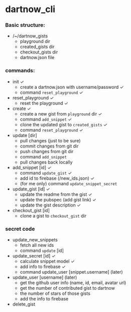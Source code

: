 # dartnow_cli

### Basic structure:

* /~/dartnow_gists
  * playground dir
  * created_gists dir
  * checkout_gists dir
  * dartnow.json file
  
### commands:

* init ✓
  * create a dartnow.json with username/password ✓
  * command `reset_playground` ✓
* reset_playground ✓
  * reset the playground ✓
* create ✓
  * create a new gist from `playground` dir ✓
  * command `add_snippet` ✓
  * clone the updated gist to `created_gists` ✓
  * command `reset_playground` ✓
* update [dir]
  * pull changes (just to be sure) 
  * commit changes from git dir
  * push changes from git dir
  * command `add_snippet`
  * pull changes back locally
* add_snippet [id] ✓
  * command `update_gist` ✓
  * add id to firebase (/new_ids.json) ✓
  * (for me only) command `update_snippet_secret`
* update_gist [id] ✓
  * update the readme from the gist ✓
  * update the pubspec (add gist link) ✓
  * update the gist description ✓
* checkout_gist [id]
  * clone a gist to `checkout_gist` dir

### secret code
* update_new_snippets
  * fetch all new ids
  * command `update` [id]
* update_secret [id] ✓
  * calculate snippet model ✓
  * add info to firebase ✓
  * command update_user [snippet.username] (later)
* update_user [username] (later)
  * get the github user info (name, id, email, avatar url)
  * get the number of contributed gist to dartnow
  * the number of stars of those gists
  * add the info to firebase
* delete_gist
